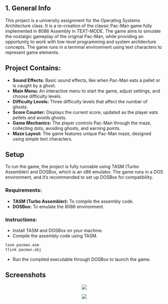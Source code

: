 ## 1. General Info
This project is a university assignment for the Operating Systems Architecture class. It is a re-creation of the classic Pac-Man game fully implemented in 8086 Assembly in TEXT-MODE. The game aims to simulate the nostalgic gameplay of the original Pac-Man, while providing an opportunity to work with low-level programming and system architecture concepts. The game runs in a terminal environment using text characters to represent game elements.

## Project Contains:
- **Sound Effects:** Basic sound effects, like when Pac-Man eats a pellet or is caught by a ghost.
- **Main Menu:** An interactive menu to start the game, adjust settings, and choose difficulty levels.
- **Difficulty Levels:** Three difficulty levels that affect the number of ghosts.
- **Score Counter:** Displays the current score, updated as the player eats pellets and avoids ghosts.
- **Game Mechanics:** The player controls Pac-Man through the maze, collecting dots, avoiding ghosts, and earning points.
- **Maze Layout:** The game features unique Pac-Man maze, designed using simple text characters.

## Setup
To run the game, the project is fully runnable using TASM (Turbo Assembler) and DOSBox, which is an x86 emulator. The game runs in a DOS environment, and it’s recommended to set up DOSBox for compatibility.

### Requirements:
- **TASM (Turbo Assembler):** To compile the assembly code.
- **DOSBox:** To emulate the 8086 environment.
### Instructions:
- Install TASM and DOSBox on your machine.
- Compile the assembly code using TASM.
```bash
tasm pacman.asm
tlink pacman.obj
```
- Run the compiled executable through DOSBox to launch the game.

## Screenshots

<p align="center">
  <img src="https://github.com/VoxeveR/pacman-x8086-assembly/assets/116713024/388a3d29-19b4-4c39-b8f8-48cc0c7a6739" />
</p>

<p align="center">
  <img src="https://github.com/VoxeveR/pacman-x8086-assembly/assets/116713024/e05c5d72-3761-40d8-b248-e1be16c23750" />
</p>
